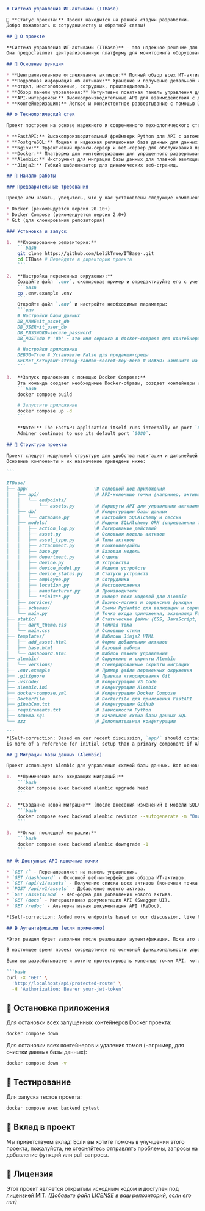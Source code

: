 ````markdown
# Система управления ИТ-активами (ITBase)

🚧 **Статус проекта:** Проект находится на ранней стадии разработки.
Добро пожаловать к сотрудничеству и обратной связи!

## 📝 О проекте

**Система управления ИТ-активами (ITBase)** - это надежное решение для отслеживания и управления ИТ-активами организации.
Она предоставляет централизованную платформу для мониторинга оборудования, программного обеспечения, лицензий и других важных ИТ-ресурсов, обеспечивая актуальную информацию и эффективное управление ИТ-инфраструктурой.

## 🚀 Основные функции

* **Централизованное отслеживание активов:** Полный обзор всех ИТ-активов.
* **Подробная информация об активах:** Хранение и получение детальной информации об каждом активе (тип, статус, модель,
* **отдел, местоположение, сотрудник, производитель).
* **Обзор панели управления:** Интуитивно понятная панель управления для быстрого анализа распределения активов по типам и статусам.
* **API-интерфейсы:** Высокопроизводительные API для взаимодействия с данными.
* **Контейнеризация:** Легкое и консистентное развертывание с помощью Docker.

## ⚙️ Технологический стек

Проект построен на основе надежного и современного технологического стека:

* **FastAPI:** Высокопроизводительный фреймворк Python для API с автоматической документацией.
* **PostgreSQL:** Мощная и надежная реляционная база данных для данных об ИТ-активах.
* **Nginx:** Эффективный прокси-сервер и веб-сервер для обслуживания приложения и управления трафиком.
* **Docker:** Платформа для контейнеризации для упрощенного развертывания и консистентных сред.
* **Alembic:** Инструмент для миграции базы данных для плавной эволюции схемы.
* **Jinja2:** Гибкий шаблонизатор для динамических веб-страниц.

## 🏁 Начало работы

### Предварительные требования

Прежде чем начать, убедитесь, что у вас установлены следующие компоненты:

* Docker (рекомендуется версия 20.10+)
* Docker Compose (рекомендуется версия 2.0+)
* Git (для клонирования репозитория)

### Установка и запуск

1.  **Клонирование репозитория:**
    ```bash
    git clone https://github.com/LelikTrue/ITBase-.git
    cd ITBase # Перейдите в директорию проекта
    ```

2.  **Настройка переменных окружения:**
    Создайте файл `.env`, скопировав пример и отредактируйте его с учетом ваших настроек:
    ```bash
    cp .env.example .env
    ```
    Откройте файл `.env` и настройте необходимые параметры:
    ```env
    # Настройки базы данных
    DB_NAME=it_asset_db
    DB_USER=it_user_db
    DB_PASSWORD=secure_password
    DB_HOST=db # 'db' - это имя сервиса в docker-compose для контейнера PostgreSQL

    # Настройки приложения
    DEBUG=True # Установите False для продакшн-среды
    SECRET_KEY=your-strong-random-secret-key-here # ВАЖНО: измените на сильное уникальное значение!
    ```

3.  **Запуск приложения с помощью Docker Compose:**
    Эта команда создает необходимые Docker-образы, создает контейнеры и запускает все сервисы в фоновом режиме (`-d`).
    ```bash
    docker compose build

    # Запустите приложение
    docker compose up -d
    ```

    **Note:** The FastAPI application itself runs internally on port `8000`. Access is via Nginx, which listens on port `80` (standard HTTP).
    Adminer continues to use its default port `8080`.

## 📂 Структура проекта

Проект следует модульной структуре для удобства навигации и дальнейшей разработки.
Основные компоненты и их назначение приведены ниже:

```

ITBase/
├── app/                        \# Основной код приложения
│   ├── api/                    \# API-конечные точки (например, активы)
│   │   └── endpoints/
│   │       └── assets.py       \# Маршруты API для управления активами
│   ├── db/                     \# Конфигурации базы данных
│   │   └── database.py         \# Настройка SQLAlchemy и сессии
│   ├── models/                 \# Модели SQLAlchemy ORM (определения таблиц базы данных)
│   │   ├── action_log.py       \# Логирование действий
│   │   ├── asset.py            \# Основная модель активов
│   │   ├── asset_type.py       \# Типы активов
│   │   ├── attachment.py       \# Вложения/файлы
│   │   ├── base.py             \# Базовая модель
│   │   ├── department.py       \# Отделы
│   │   ├── device.py           \# Устройства
│   │   ├── device_model.py     \# Модели устройств
│   │   ├── device_status.py    \# Статусы устройств
│   │   ├── employee.py         \# Сотрудники
│   │   ├── location.py         \# Местоположения
│   │   ├── manufacturer.py     \# Производители
│   │   └── **init**.py         \# Импорт всех моделей для Alembic
│   ├── services/               \# Бизнес-логика и сервисные функции
│   ├── schemas/                \# Схемы Pydantic для валидации и сериализации данных
│   └── main.py                 \# Точка входа приложения, экземпляр FastAPI, основные маршруты
├── static/                     \# Статические файлы (CSS, JavaScript, изображения)
│   ├── dark_theme.css          \# Темная тема
│   └── main.css                \# Основные стили
├── templates/                  \# Шаблоны Jinja2 HTML
│   ├── add_asset.html          \# Форма добавления активов
│   ├── base.html               \# Базовый шаблон
│   └── dashboard.html          \# Шаблон панели управления
├── alembic/                    \# Окружение и скрипты Alembic
│   └── versions/               \# Сгенерированные скрипты миграции
├── .env.example                \# Пример файла переменных окружения
├── .gitignore                  \# Правила игнорирования Git
├── .vscode/                    \# Конфигурация VS Code
├── alembic.ini                 \# Конфигурация Alembic
├── docker-compose.yml          \# Конфигурация Docker Compose
├── Dockerfile                  \# Dockerfile для приложения FastAPI
├── gihabCom.txt                \# Конфигурация GitHub
├── requirements.txt            \# Зависимости Python
├── schema.sql                  \# Начальная схема базы данных SQL
└── zzz                         \# Дополнительная конфигурация

```
*(Self-correction: Based on our recent discussion, `app/` should contain `api/`, `db/`, `models/`, etc., and `schema.sql`
is more of a reference for initial setup than a primary component if Alembic is used.)*

## 🔄 Миграции базы данных (Alembic)

Проект использует Alembic для управления схемой базы данных. Вот основные команды:

1.  **Применение всех ожидающих миграций:**
    ```bash
    docker compose exec backend alembic upgrade head
    ```

2.  **Создание новой миграции** (после внесения изменений в модели SQLAlchemy):
    ```bash
    docker compose exec backend alembic revision --autogenerate -m "Описание ваших изменений"
    ```

3.  **Откат последней миграции:**
    ```bash
    docker compose exec backend alembic downgrade -1
    ```

## 🛠 Доступные API-конечные точки

* `GET /` - Перенаправляет на панель управления.
* `GET /dashboard` - Основной веб-интерфейс для обзора ИТ-активов.
* `GET /api/v1/assets` - Получение списка всех активов (конечная точка JSON API).
* `POST /api/v1/assets` - Добавление нового актива.
* `GET /assets/add` - Веб-форма для добавления нового актива.
* `GET /docs` - Интерактивная документация API (Swagger UI).
* `GET /redoc` - Альтернативная документация API (ReDoc).

*(Self-correction: Added more endpoints based on our discussion, like POST /api/v1/assets and GET /assets/add, for clarity.)*

## 🔒 Аутентификация (если применимо)

*Этот раздел будет заполнен после реализации аутентификации. Пока это заглушка.*

В настоящее время проект сосредоточен на основной функциональности управления активами. Механизмы аутентификации будут интегрированы в будущих фазах разработки.

Если вы разрабатываете и хотите протестировать конечные точки API, которые в будущем могут быть защищены, вот пример того, как это может выглядеть:

```bash
curl -X 'GET' \
  'http://localhost/api/protected-route' \
  -H 'Authorization: Bearer your-jwt-token'
````

## 🛑 Остановка приложения

Для остановки всех запущенных контейнеров Docker проекта:

```bash
docker compose down
```

Для остановки всех контейнеров и удаления томов (например, для очистки данных базы данных):

```bash
docker compose down -v
```

## 🧪 Тестирование

Для запуска тестов проекта:

```bash
docker compose exec backend pytest
```

## 🤝 Вклад в проект

Мы приветствуем вклад\! Если вы хотите помочь в улучшении этого проекта, пожалуйста, не стесняйтесь отправлять проблемы, запросы на добавление функций или pull-запросы.

## 📄 Лицензия

Этот проект является открытым исходным кодом и доступен под [лицензией MIT](https://www.google.com/search?q=LICENSE). *(Добавьте файл [LICENSE](https://www.google.com/search?q=LICENSE) в ваш репозиторий, если его нет)*



```
